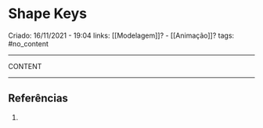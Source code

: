 # Shape Keys
Criado: 16/11/2021 - 19:04
links: [[Modelagem]]? - [[Animação]]?
tags: #no_content

---

CONTENT

---
## Referências
1.
